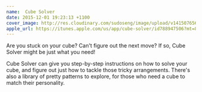 ```yaml
---
name:  Cube Solver
date: 2015-12-01 19:23:13 +1100
cover_image: http://res.cloudinary.com/sudoseng/image/upload/v1415076565/projects/cube_solver.png
apple_url: https://itunes.apple.com/us/app/cube-solver/id788947506?mt=8
---
```


Are you stuck on your cube? Can't figure out the next move? If so, Cube Solver might be just what you need!

Cube Solver can give you step-by-step instructions on how to solve your cube, and figure out just how to tackle
those tricky arrangements. There's also a library of pretty patterns to explore, for those who need a cube to
match their personality.
